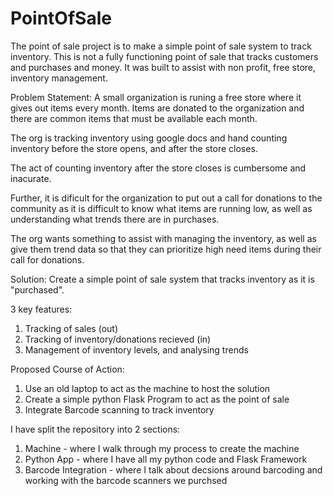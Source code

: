 # PointOfSale

The point of sale project is to make a simple point of sale system to track inventory. This is not a fully functioning point of sale that tracks customers and purchases and money. It was built to assist with non profit, free store, inventory management. 

Problem Statement: 
A small organization is runing a free store where it gives out items every month. Items are donated to the organization and there are common items that must be available each month. 

The org is tracking inventory using google docs and hand counting inventory before the store opens, and after the store closes. 

The act of counting inventory after the store closes is cumbersome and inacurate. 

Further, it is dificult for the organization to put out a call for donations to the community as it is difficult to know what items are running low, as well as understanding what trends there are in purchases. 

The org wants something to assist with managing the inventory, as well as give them trend data so that they can prioritize high need items during their call for donations. 


Solution: 
Create a simple point of sale system that tracks inventory as it is "purchased". 

3 key features: 
1. Tracking of sales (out)
2. Tracking of inventory/donations recieved (in)
3. Management of inventory levels, and analysing trends


Proposed Course of Action: 
1. Use an old laptop to act as the machine to host the solution
2. Create a simple python Flask Program to act as the point of sale
3. Integrate Barcode scanning to track inventory




I have split the repository into 2 sections: 
1. Machine - where I walk through my process to create the machine
2. Python App - where I have all my python code and Flask Framework
3. Barcode Integration - where I talk about decsions around barcoding and working with the barcode scanners we purchsed 
